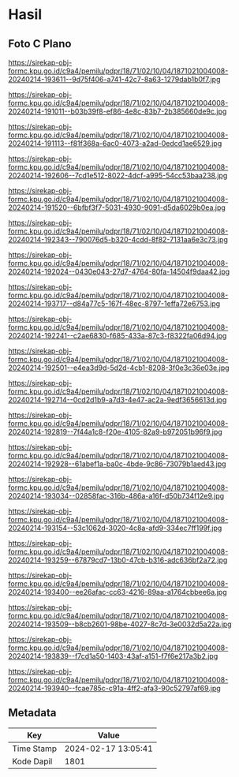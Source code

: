 # Hasil

## Foto C Plano

https://sirekap-obj-formc.kpu.go.id/c9a4/pemilu/pdpr/18/71/02/10/04/1871021004008-20240214-193611--9d75f406-a741-42c7-8a63-1279dab1b0f7.jpg

https://sirekap-obj-formc.kpu.go.id/c9a4/pemilu/pdpr/18/71/02/10/04/1871021004008-20240214-191011--b03b39f8-ef86-4e8c-83b7-2b385660de9c.jpg

https://sirekap-obj-formc.kpu.go.id/c9a4/pemilu/pdpr/18/71/02/10/04/1871021004008-20240214-191113--f81f368a-6ac0-4073-a2ad-0edcd1ae6529.jpg

https://sirekap-obj-formc.kpu.go.id/c9a4/pemilu/pdpr/18/71/02/10/04/1871021004008-20240214-192606--7cd1e512-8022-4dcf-a995-54cc53baa238.jpg

https://sirekap-obj-formc.kpu.go.id/c9a4/pemilu/pdpr/18/71/02/10/04/1871021004008-20240214-191520--6bfbf3f7-5031-4930-9091-d5da6029b0ea.jpg

https://sirekap-obj-formc.kpu.go.id/c9a4/pemilu/pdpr/18/71/02/10/04/1871021004008-20240214-192343--790076d5-b320-4cdd-8f82-7131aa6e3c73.jpg

https://sirekap-obj-formc.kpu.go.id/c9a4/pemilu/pdpr/18/71/02/10/04/1871021004008-20240214-192024--0430e043-27d7-4764-80fa-14504f9daa42.jpg

https://sirekap-obj-formc.kpu.go.id/c9a4/pemilu/pdpr/18/71/02/10/04/1871021004008-20240214-193717--d84a77c5-167f-48ec-8797-1effa72e6753.jpg

https://sirekap-obj-formc.kpu.go.id/c9a4/pemilu/pdpr/18/71/02/10/04/1871021004008-20240214-192241--c2ae6830-f685-433a-87c3-f8322fa06d94.jpg

https://sirekap-obj-formc.kpu.go.id/c9a4/pemilu/pdpr/18/71/02/10/04/1871021004008-20240214-192501--e4ea3d9d-5d2d-4cb1-8208-3f0e3c36e03e.jpg

https://sirekap-obj-formc.kpu.go.id/c9a4/pemilu/pdpr/18/71/02/10/04/1871021004008-20240214-192714--0cd2d1b9-a7d3-4e47-ac2a-9edf3656613d.jpg

https://sirekap-obj-formc.kpu.go.id/c9a4/pemilu/pdpr/18/71/02/10/04/1871021004008-20240214-192819--7f44a1c8-f20e-4105-82a9-b972051b96f9.jpg

https://sirekap-obj-formc.kpu.go.id/c9a4/pemilu/pdpr/18/71/02/10/04/1871021004008-20240214-192928--61abef1a-ba0c-4bde-9c86-73079b1aed43.jpg

https://sirekap-obj-formc.kpu.go.id/c9a4/pemilu/pdpr/18/71/02/10/04/1871021004008-20240214-193034--02858fac-316b-486a-a16f-d50b734f12e9.jpg

https://sirekap-obj-formc.kpu.go.id/c9a4/pemilu/pdpr/18/71/02/10/04/1871021004008-20240214-193154--53c1062d-3020-4c8a-afd9-334ec7ff199f.jpg

https://sirekap-obj-formc.kpu.go.id/c9a4/pemilu/pdpr/18/71/02/10/04/1871021004008-20240214-193259--67879cd7-13b0-47cb-b316-adc636bf2a72.jpg

https://sirekap-obj-formc.kpu.go.id/c9a4/pemilu/pdpr/18/71/02/10/04/1871021004008-20240214-193400--ee26afac-cc63-4216-89aa-a1764cbbee6a.jpg

https://sirekap-obj-formc.kpu.go.id/c9a4/pemilu/pdpr/18/71/02/10/04/1871021004008-20240214-193509--b8cb2601-98be-4027-8c7d-3e0032d5a22a.jpg

https://sirekap-obj-formc.kpu.go.id/c9a4/pemilu/pdpr/18/71/02/10/04/1871021004008-20240214-193839--f7cd1a50-1403-43af-a151-f7f6e217a3b2.jpg

https://sirekap-obj-formc.kpu.go.id/c9a4/pemilu/pdpr/18/71/02/10/04/1871021004008-20240214-193940--fcae785c-c91a-4ff2-afa3-90c52797af69.jpg


## Metadata

| Key        | Value               |
| ---------- | ------------------- |
| Time Stamp | 2024-02-17 13:05:41 |
| Kode Dapil | 1801                |



